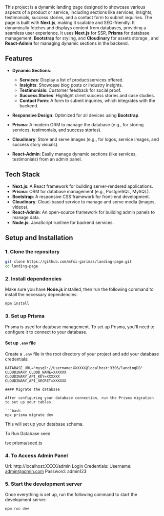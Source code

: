 This project is a dynamic landing page designed to showcase various aspects of a product or service, including sections like services, insights, testimonials, success stories, and a contact form to submit inquiries. The page is built with **Next.js**, making it scalable and SEO-friendly. It dynamically fetches and displays content from databases, providing a seamless user experience.
It uses **Next.js** for SSR, **Prisma** for database management, **Bootstrap** for styling, and **Cloudinary** for assets storage , and **React-Admin** for managing dynamic sections in the backend.

## **Features**

* **Dynamic Sections**:

  * **Services**: Display a list of product/services offered.
  * **Insights**: Showcase blog posts or industry insights.
  * **Testimonials**: Customer feedback for social proof.
  * **Success Stories**: Highlight client success stories and case studies.
  * **Contact Form**: A form to submit inquiries, which integrates with the backend.

* **Responsive Design**: Optimized for all devices using **Bootstrap**.

* **Prisma**: A modern ORM to manage the database (e.g., for storing services, testimonials, and success stories).

* **Cloudinary**: Store and serve images (e.g., for logos, service images, and success story visuals).

* **React-Admin**: Easily manage dynamic sections (like services, testimonials) from an admin panel.


## **Tech Stack**

* **Next.js**: A React framework for building server-rendered applications.
* **Prisma**: ORM for database management (e.g., PostgreSQL, MySQL).
* **Bootstrap**: A responsive CSS framework for front-end development.
* **Cloudinary**: Cloud-based service to manage and serve media (images, videos).
* **React-Admin**: An open-source framework for building admin panels to manage data.
* **Node.js**: JavaScript runtime for backend services.


## **Setup and Installation**

### 1. Clone the repository

```bash
git clone https://github.com/mfsi-garimas/landing-page.git
cd landing-page
```

### 2. Install dependencies

Make sure you have **Node.js** installed, then run the following command to install the necessary dependencies:

```bash
npm install
```

### 3. Set up Prisma

Prisma is used for database management. To set up Prisma, you'll need to configure it to connect to your database.

#### Set up `.env` file

Create a `.env` file in the root directory of your project and add your database credentials:

```env
DATABASE_URL="mysql://Username:XXXXXX@localhost:3306/landingDB"
CLOUDINARY_CLOUD_NAME=XXXXXX
CLOUDINARY_API_KEY=XXXXXX
CLOUDINARY_API_SECRET=XXXXXX

#### Migrate the database

After configuring your database connection, run the Prisma migration to set up your tables.

```bash
npx prisma migrate dev
```

This will set up your database schema.

To Run Database seed

tsx prisma/seed.ts 

### 4. To Access Admin Panel
Url: http://localhost:XXXX/admin
Login Credentials:
Username: admin@admin.com
Password: admin123

### 5. Start the development server

Once everything is set up, run the following command to start the development server:

```bash
npm run dev